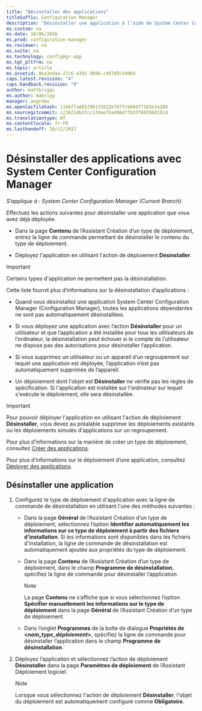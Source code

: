 ```yaml
---
title: "Désinstaller des applications"
titleSuffix: Configuration Manager
description: "Désinstaller une application à l’aide de System Center Configuration Manager"
ms.custom: na
ms.date: 10/06/2016
ms.prod: configuration-manager
ms.reviewer: na
ms.suite: na
ms.technology: configmgr-app
ms.tgt_pltfrm: na
ms.topic: article
ms.assetid: 0ea3edaa-27c6-4391-9896-cd97d9c5d06d
caps.latest.revision: "4"
caps.handback.revision: "0"
author: mattbriggs
ms.author: mabrigg
manager: angrobe
ms.openlocfilehash: 11b6f7ad65296131622b707fcb68d77183e3a288
ms.sourcegitcommit: c236214b2fcc13dae7bad96d7fb33f692868191d
ms.translationtype: HT
ms.contentlocale: fr-FR
ms.lasthandoff: 10/12/2017
---
```

# <a name="uninstall-applications-with-system-center-configuration-manager"></a>Désinstaller des applications avec System Center Configuration Manager

*S’applique à : System Center Configuration Manager (Current Branch)*


Effectuez les actions suivantes pour désinstaller une application que vous avez déjà déployée.

-   Dans la page **Contenu** de l’Assistant Création d’un type de déploiement, entrez la ligne de commande permettant de désinstaller le contenu du type de déploiement.  

-   Déployez l'application en utilisant l'action de déploiement **Désinstaller**.  

> [!IMPORTANT]  
> Certains types d'application ne permettent pas la désinstallation.  

 Cette liste fournit plus d’informations sur la désinstallation d’applications :  

-   Quand vous désinstallez une application System Center Configuration Manager (Configuration Manager), toutes les applications dépendantes ne sont pas automatiquement désinstallées.  

-   Si vous déployez une application avec l’action **Désinstaller** pour un utilisateur et que l’application a été installée pour tous les utilisateurs de l’ordinateur, la désinstallation peut échouer si le compte de l’utilisateur ne dispose pas des autorisations pour désinstaller l’application.  

-   Si vous supprimez un utilisateur ou un appareil d’un regroupement sur lequel une application est déployée, l’application n’est pas automatiquement supprimée de l’appareil.  

-   Un déploiement dont l'objet est **Désinstaller** ne vérifie pas les règles de spécification. Si l'application est installée sur l'ordinateur sur lequel s'exécute le déploiement, elle sera désinstallée.  

> [!IMPORTANT]  
> Pour pouvoir déployer l'application en utilisant l'action de déploiement **Désinstaller**, vous devez au préalable supprimer les déploiements existants ou les déploiements simulés d'applications sur un regroupement.  

 Pour plus d’informations sur la manière de créer un type de déploiement, consultez [Créer des applications](../../apps/deploy-use/create-applications.md).  

 Pour plus d’informations sur le déploiement d’une application, consultez [Déployer des applications](../../apps/deploy-use/deploy-applications.md).  

## <a name="uninstall-an-application"></a>Désinstaller une application  

1.  Configurez le type de déploiement d'application avec la ligne de commande de désinstallation en utilisant l'une des méthodes suivantes :  

    -   Dans la page **Général** de l’Assistant Création d’un type de déploiement, sélectionnez l’option **Identifier automatiquement les informations sur ce type de déploiement à partir des fichiers d’installation**. Si les informations sont disponibles dans les fichiers d'installation, la ligne de commande de désinstallation est automatiquement ajoutée aux propriétés du type de déploiement.  

    -   Dans la page **Contenu** de l’Assistant Création d’un type de déploiement, dans le champ **Programme de désinstallation**, spécifiez la ligne de commande pour désinstaller l’application.  

        > [!NOTE]  
        >  La page **Contenu** ne s’affiche que si vous sélectionnez l’option **Spécifier manuellement les informations sur le type de déploiement** dans la page **Général** de l’Assistant Création d’un type de déploiement.  

    -   Dans l’onglet **Programmes** de la boîte de dialogue **Propriétés de <*nom_type_déploiement*>**, spécifiez la ligne de commande pour désinstaller l’application dans le champ **Programme de désinstallation**.  

2.  Déployez l’application et sélectionnez l’action de déploiement **Désinstaller** dans la page **Paramètres de déploiement** de l’Assistant Déploiement logiciel.  

    > [!NOTE]  
    >  Lorsque vous sélectionnez l'action de déploiement **Désinstaller**, l'objet du déploiement est automatiquement configuré comme **Obligatoire**.  
